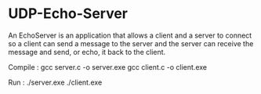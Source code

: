 # UDP-Echo-Server

An EchoServer is an application that allows a client and a server to connect so a client can send a message to the server
and the server can receive the message and send, or echo, it back to the client.

Compile : gcc server.c -o server.exe
          gcc client.c -o client.exe
          
          
Run     : ./server.exe
          ./client.exe
